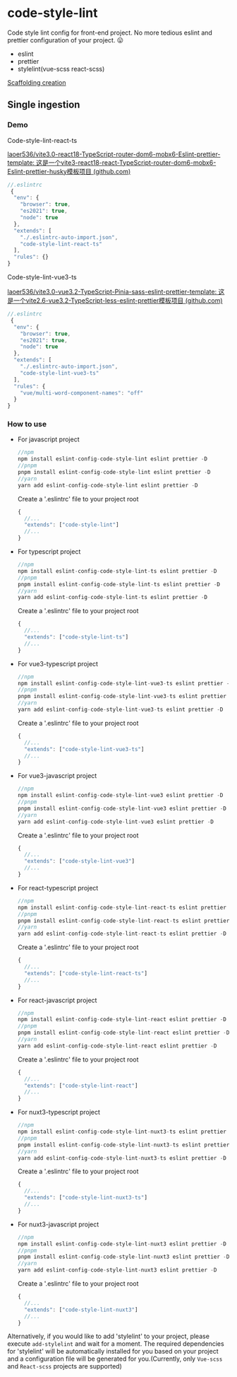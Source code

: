 # code-style-lint

Code style lint config for front-end project. No more tedious eslint and prettier configuration of your project. 😛

- eslint
- prettier
- stylelint(vue-scss react-scss)

[Scaffolding creation](./packages/create-code-style-lint)

## Single ingestion

### Demo

Code-style-lint-react-ts

[laoer536/vite3.0-react18-TypeScript-router-dom6-mobx6-Eslint-prettier-template: 这是一个vite3-react18-react-TypeScript-router-dom6-mobx6-Eslint-prettier-husky模板项目 (github.com)](https://github.com/laoer536/vite3.0-react18-TypeScript-router-dom6-mobx6-Eslint-prettier-template)

```js
//.eslintrc
 {
  "env": {
    "browser": true,
    "es2021": true,
    "node": true
  },
  "extends": [
    "./.eslintrc-auto-import.json",
    "code-style-lint-react-ts"
  ],
  "rules": {}
}
```

Code-style-lint-vue3-ts

[laoer536/vite3.0-vue3.2-TypeScript-Pinia-sass-eslint-prettier-template: 这是一个vite2.6-vue3.2-TypeScript-less-eslint-prettier模板项目 (github.com)](https://github.com/laoer536/vite3.0-vue3.2-TypeScript-Pinia-sass-eslint-prettier-template)

```js
//.eslintrc
 {
  "env": {
    "browser": true,
    "es2021": true,
    "node": true
  },
  "extends": [
    "./.eslintrc-auto-import.json",
    "code-style-lint-vue3-ts"
  ],
  "rules": {
    "vue/multi-word-component-names": "off"
  }
}
```

### How to use

- For javascript project

  ```js
  //npm
  npm install eslint-config-code-style-lint eslint prettier -D
  //pnpm 
  pnpm install eslint-config-code-style-lint eslint prettier -D
  //yarn
  yarn add eslint-config-code-style-lint eslint prettier -D
  ```

  Create a '.eslintrc' file to your project root

  ```javascript
  {
    //...
    "extends": ["code-style-lint"]
    //...
  }
  ```

- For typescript project

  ```js
  //npm
  npm install eslint-config-code-style-lint-ts eslint prettier -D
  //pnpm 
  pnpm install eslint-config-code-style-lint-ts eslint prettier -D
  //yarn
  yarn add eslint-config-code-style-lint-ts eslint prettier -D
  ```

  Create a '.eslintrc' file to your project root

  ```javascript
  {
    //...
    "extends": ["code-style-lint-ts"]
    //...
  }
  ```

- For vue3-typescript project

  ```js
  //npm
  npm install eslint-config-code-style-lint-vue3-ts eslint prettier -D
  //pnpm 
  pnpm install eslint-config-code-style-lint-vue3-ts eslint prettier -D
  //yarn
  yarn add eslint-config-code-style-lint-vue3-ts eslint prettier -D
  ```

  Create a '.eslintrc' file to your project root

  ```javascript
  {
    //...
    "extends": ["code-style-lint-vue3-ts"]
    //...
  }
  ```

- For vue3-javascript project

  ```js
  //npm
  npm install eslint-config-code-style-lint-vue3 eslint prettier -D
  //pnpm 
  pnpm install eslint-config-code-style-lint-vue3 eslint prettier -D
  //yarn
  yarn add eslint-config-code-style-lint-vue3 eslint prettier -D
  ```
  
  Create a '.eslintrc' file to your project root

  ```javascript
  {
    //...
    "extends": ["code-style-lint-vue3"]
    //...
  }
  ```
  
- For react-typescript project

  ```js
  //npm
  npm install eslint-config-code-style-lint-react-ts eslint prettier -D
  //pnpm 
  pnpm install eslint-config-code-style-lint-react-ts eslint prettier -D
  //yarn
  yarn add eslint-config-code-style-lint-react-ts eslint prettier -D
  ```

  Create a '.eslintrc' file to your project root

  ```javascript
  {
    //...
    "extends": ["code-style-lint-react-ts"]
    //...
  }
  ```

- For react-javascript project

  ```js
  //npm
  npm install eslint-config-code-style-lint-react eslint prettier -D
  //pnpm 
  pnpm install eslint-config-code-style-lint-react eslint prettier -D
  //yarn
  yarn add eslint-config-code-style-lint-react eslint prettier -D
  ```

  Create a '.eslintrc' file to your project root

  ```javascript
  {
    //...
    "extends": ["code-style-lint-react"]
    //...
  }
  ```

- For nuxt3-typescript project

  ```js
  //npm
  npm install eslint-config-code-style-lint-nuxt3-ts eslint prettier -D
  //pnpm 
  pnpm install eslint-config-code-style-lint-nuxt3-ts eslint prettier -D
  //yarn
  yarn add eslint-config-code-style-lint-nuxt3-ts eslint prettier -D
  ```

  Create a '.eslintrc' file to your project root

  ```javascript
  {
    //...
    "extends": ["code-style-lint-nuxt3-ts"]
    //...
  }
  ```

- For nuxt3-javascript project

  ```js
  //npm
  npm install eslint-config-code-style-lint-nuxt3 eslint prettier -D
  //pnpm 
  pnpm install eslint-config-code-style-lint-nuxt3 eslint prettier -D
  //yarn
  yarn add eslint-config-code-style-lint-nuxt3 eslint prettier -D
  ```

  Create a '.eslintrc' file to your project root

  ```javascript
  {
    //...
    "extends": ["code-style-lint-nuxt3"]
    //...
  }
  ```


Alternatively, if you would like to add 'stylelint' to your project, please execute `add-stylelint` and wait for a moment. The required dependencies for 'stylelint' will be automatically installed for you based on your project and a configuration file will be generated for you.(Currently, only `Vue-scss` and `React-scss` projects are supported)

